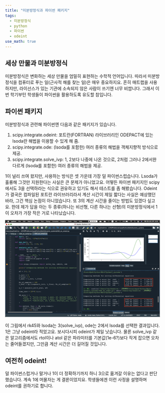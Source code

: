 ```yaml
---
title: "미분방정식과 파이썬 패키지"
tags:
  - 미분방정식
  - python
  - 파이썬
  - odeint
use_math: true
---
```


## 세상 만물과 미분방정식

미분방정식은 변화하는 세상 만물을 엄밀히 표현하는 수학적 언어입니다. 따라서 미분방정식을 컴퓨터로 푸는 일(근사적 해를 찾는 일)은 매우 중요하지요. 흔히 매트랩을 사용하지만, 라이선스가 있는 기관에 소속되지 않은 사람이 쓰기엔 너무 비쌉니다. 그래서 이번 학기부턴 학생들이 파이썬을 활용하도록 유도할 참입니다.

## 파이썬 패키지

미분방정식과 관련해 파이썬엔 다음과 같은 패키지가 있습니다.

1. scipy.integrate.odeint: 포트란(FORTRAN) 라이브러리인 ODEPACT에 있는 lsoda란 해법을 이용할 수 있게 해 줌.
2. scipy.integrate.ode: (lsoda를 포함한) 여러 종류의 해법을 객체지향적 방식으로 제공.
3. scipy.integrate.solve_ivp: 1, 2보다 나중에 나온 것으로, 2처럼 그러나 2에서완 다르게 (lsoda를 포함한) 여러 종류의 해법을 제공.

1이 널리 쓰여 왔지만, 사용하는 방식은 셋 가운데 가장 덜 파이썬스럽습니다. Lsoda가 훌륭해 그것만 지원한다는 사실은 큰 문제가 아니었고요. 어떻든 파이썬 패키지인 scipy에서도 3을 선택하라는 식으로 권유하고 있기도 해서 테스트를 좀 해봤습니다. Odeint가 결국은 컴파일된 포트란 라이브러리라서 계산 시간이 제일 짧다는 사실은 예상했던 바라, 그건 핵심 논점이 아니었습니다. 또 3의 계산 시간을 줄이는 방법도 있겠다 싶고요. 한데 제가 답을 아는 두 종류(하나는 비선형, 다른 하나는 선형)의 미분방정식에서 1이 오차가 가장 작은 거로 나타났습니다.

![](/assets/images/Ode_python.png)

이 그림에서 rk45와 lsoda는 3(solve_ivp), ode는 2에서 lsoda를 선택한 결과입니다. 1은 그냥 odeint라 적었고요. 보시다시피 odeint가 제일 낫습니다. 물론 solve_ivp 같은 알고리즘에서도 rtol이나 atol 같은 파라미터를 기본값(1e-6?)보다 작게 잡으면 오차는 줄어들겠지만, 그만큼 계산 시간은 더 길어질 것입니다.

## 여전히 odeint!

덜 파이썬스럽거나 말거나 1이 더 정확하기까지 하니 3으로 옮겨갈 이유는 없다고 판단했습니다. 계속 1에 머물자는 게 결론이었지요. 학생들에겐 이런 사정을 설명하며 odeint를 권하기로 합니다.
